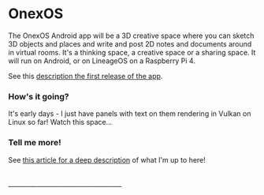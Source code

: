 
# OnexOS

The OnexOS Android app will be a 3D creative space where you can sketch 3D objects and
places and write and post 2D notes and documents around in virtual rooms. It's a
thinking space, a creative space or a sharing space. It will run on Android, or on
LineageOS on a Raspberry Pi 4.

See this [description the first release of the app](README-App.md).

### How's it going?

It's early days - I just have panels with text on them rendering in Vulkan on Linux so
far! Watch this space...

### Tell me more!

See <a href="http://object.network/index-meta-web.html">this article for a deep
description</a> of what I'm up to here!


<br/>
____________________________________




